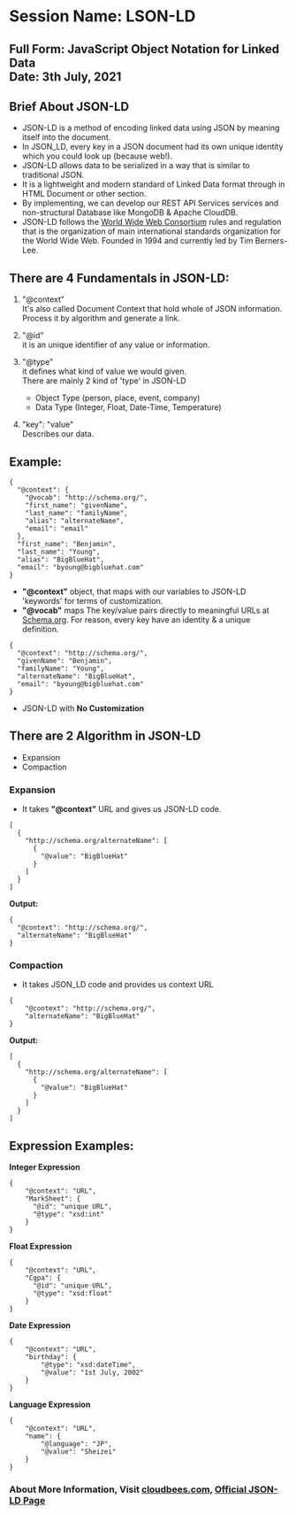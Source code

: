 # Session Name: LSON-LD 
**Full Form: JavaScript Object Notation for Linked Data**  
**Date: 3th July, 2021**  
----

## Brief About JSON-LD

- JSON-LD is a method of encoding linked data using JSON by meaning itself into the document.
- In JSON_LD, every key in a JSON document had its own unique identity which you could look up (because web!).
- JSON-LD allows data to be serialized in a way that is similar to traditional JSON.
- It is a lightweight and modern standard of Linked Data format through in HTML Document or other section.
- By implementing, we can develop our REST API Services services and non-structural Database like MongoDB & Apache CloudDB.
- JSON-LD follows the [World Wide Web Consortium](https://en.wikipedia.org/wiki/World_Wide_Web_Consortium) rules and regulation that is the organization of main international standards organization for the World Wide Web. Founded in 1994 and currently led by Tim Berners-Lee. 


## There are 4 Fundamentals in JSON-LD:

1. "@context"  
It's also called Document Context that hold whole of JSON information. Process it by algorithm and generate a link.  

2. "@id"  
it is an unique identifier of any value or information.  

3. "@type"  
it defines what kind of value we would given.  
There are mainly 2 kind of 'type' in JSON-LD  
    - Object Type (person, place, event, company)
    - Data Type (Integer, Float, Date-Time, Temperature)

4. "key": "value"  
Describes our data.

## Example: 

```
{
  "@context": {
    "@vocab": "http://schema.org/",
    "first_name": "givenName",
    "last_name": "familyName",
    "alias": "alternateName",
    "email": "email"
  },
  "first_name": "Benjamin",
  "last_name": "Young",
  "alias": "BigBlueHat",
  "email": "byoung@bigbluehat.com"
}
```
- **"@context"** object, that maps with our variables to JSON-LD 'keywords' for terms of customization. 
- **"@vocab"** maps The key/value pairs directly to meaningful URLs at [Schema.org](Schema.org). For reason, every key have an identity & a unique definition.

```
{
  "@context": "http://schema.org/",
  "givenName": "Benjamin",
  "familyName": "Young",
  "alternateName": "BigBlueHat",
  "email": "byoung@bigbluehat.com"
}
```
- JSON-LD with **No Customization** 


## There are 2 Algorithm in JSON-LD

- Expansion
- Compaction

### Expansion

- It takes **"@context"** URL and gives us JSON-LD code.
```
[
  {
    "http://schema.org/alternateName": [
      {
        "@value": "BigBlueHat"
      }
    ]
  }
]
```
**Output:**  
```
{
  "@context": "http://schema.org/",
  "alternateName": "BigBlueHat"
}
```


### Compaction
- It takes JSON_LD code and provides us context URL
```
{
    "@context": "http://schema.org/",
    "alternateName": "BigBlueHat"
}
```

**Output:**  
```
[
  {
    "http://schema.org/alternateName": [
      {
        "@value": "BigBlueHat"
      }
    ]
  }
]
```

## Expression Examples: 

**Integer Expression**  
```
{
    "@context": "URL",
    "MarkSheet": {
      "@id": "unique URL",
      "@type": "xsd:int"
    }
}
```

**Float Expression**  
```
{
    "@context": "URL",
    "Cgpa": {
      "@id": "unique URL",
      "@type": "xsd:float"
    }
}
```

**Date Expression**  
```
{
    "@context": "URL",
    "birthday": {
        "@type": "xsd:dateTime",
        "@value": "1st July, 2002"
    }
}
```

**Language Expression**  
```
{
    "@context": "URL",
    "name": {
        "@language": "JP",
        "@value": "Sheizei"
    }
} 
```

### About More Information, Visit [cloudbees.com](https://www.cloudbees.com/blog/json-ld-building-meaningful-data-apis), [Official JSON-LD Page](https://json-ld.org/)